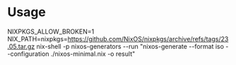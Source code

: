 # Usage
NIXPKGS_ALLOW_BROKEN=1 NIX_PATH=nixpkgs=https://github.com/NixOS/nixpkgs/archive/refs/tags/23.05.tar.gz nix-shell -p nixos-generators --run "nixos-generate --format iso --configuration ./nixos-minimal.nix -o result"
